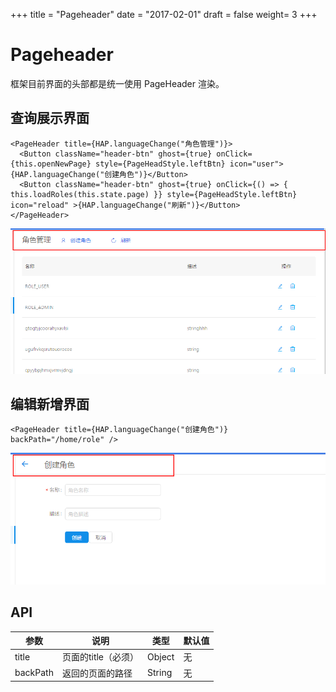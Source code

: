 +++
title = "Pageheader"
date = "2017-02-01"
draft = false
weight= 3
+++

# Pageheader

框架目前界面的头部都是统一使用 PageHeader 渲染。

## 查询展示界面

```
<PageHeader title={HAP.languageChange("角色管理")}>
  <Button className="header-btn" ghost={true} onClick={this.openNewPage} style={PageHeadStyle.leftBtn} icon="user">{HAP.languageChange("创建角色")}</Button>
  <Button className="header-btn" ghost={true} onClick={() => { this.loadRoles(this.state.page) }} style={PageHeadStyle.leftBtn} icon="reload" >{HAP.languageChange("刷新")}</Button>
</PageHeader>
```

![](../images/import.png)

## 编辑新增界面

```
<PageHeader title={HAP.languageChange("创建角色")} backPath="/home/role" />
```

![](../images/pageHeader2.png)

## API

参数 | 说明 | 类型 | 默认值
---|---|---|---
title | 页面的title（必须） | Object | 无
backPath | 返回的页面的路径 | String | 无